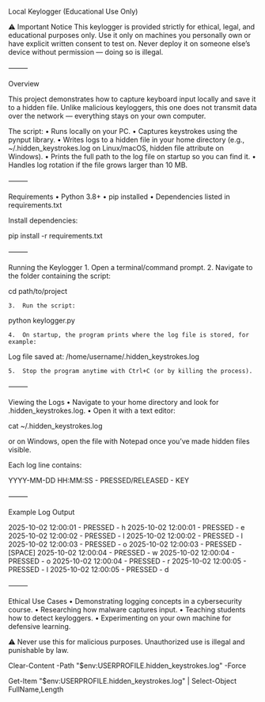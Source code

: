 Local Keylogger (Educational Use Only)

⚠️ Important Notice
This keylogger is provided strictly for ethical, legal, and educational purposes only.
Use it only on machines you personally own or have explicit written consent to test on.
Never deploy it on someone else’s device without permission — doing so is illegal.

⸻

Overview

This project demonstrates how to capture keyboard input locally and save it to a hidden file. Unlike malicious keyloggers, this one does not transmit data over the network — everything stays on your own computer.

The script:
	•	Runs locally on your PC.
	•	Captures keystrokes using the pynput library.
	•	Writes logs to a hidden file in your home directory (e.g., ~/.hidden_keystrokes.log on Linux/macOS, hidden file attribute on Windows).
	•	Prints the full path to the log file on startup so you can find it.
	•	Handles log rotation if the file grows larger than 10 MB.

⸻

Requirements
	•	Python 3.8+
	•	pip installed
	•	Dependencies listed in requirements.txt

Install dependencies:

pip install -r requirements.txt


⸻

Running the Keylogger
	1.	Open a terminal/command prompt.
	2.	Navigate to the folder containing the script:

cd path/to/project


	3.	Run the script:

python keylogger.py


	4.	On startup, the program prints where the log file is stored, for example:

Log file saved at: /home/username/.hidden_keystrokes.log


	5.	Stop the program anytime with Ctrl+C (or by killing the process).

⸻

Viewing the Logs
	•	Navigate to your home directory and look for .hidden_keystrokes.log.
	•	Open it with a text editor:

cat ~/.hidden_keystrokes.log

or on Windows, open the file with Notepad once you’ve made hidden files visible.

Each log line contains:

YYYY-MM-DD HH:MM:SS - PRESSED/RELEASED - KEY


⸻

Example Log Output

2025-10-02 12:00:01 - PRESSED  - h
2025-10-02 12:00:01 - PRESSED  - e
2025-10-02 12:00:02 - PRESSED  - l
2025-10-02 12:00:02 - PRESSED  - l
2025-10-02 12:00:03 - PRESSED  - o
2025-10-02 12:00:03 - PRESSED  - [SPACE]
2025-10-02 12:00:04 - PRESSED  - w
2025-10-02 12:00:04 - PRESSED  - o
2025-10-02 12:00:04 - PRESSED  - r
2025-10-02 12:00:05 - PRESSED  - l
2025-10-02 12:00:05 - PRESSED  - d


⸻

Ethical Use Cases
	•	Demonstrating logging concepts in a cybersecurity course.
	•	Researching how malware captures input.
	•	Teaching students how to detect keyloggers.
	•	Experimenting on your own machine for defensive learning.

⚠️ Never use this for malicious purposes. Unauthorized use is illegal and punishable by law.

Clear-Content -Path "$env:USERPROFILE\.hidden_keystrokes.log" -Force

Get-Item "$env:USERPROFILE\.hidden_keystrokes.log" | Select-Object FullName,Length